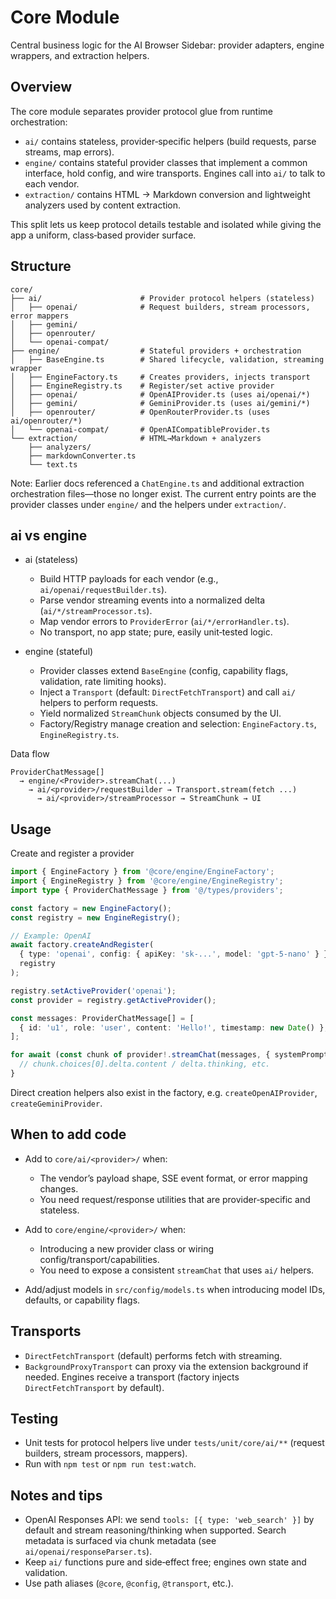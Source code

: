 # Core Module

Central business logic for the AI Browser Sidebar: provider adapters, engine wrappers, and extraction helpers.

## Overview

The core module separates provider protocol glue from runtime orchestration:

- `ai/` contains stateless, provider‑specific helpers (build requests, parse streams, map errors).
- `engine/` contains stateful provider classes that implement a common interface, hold config, and wire transports. Engines call into `ai/` to talk to each vendor.
- `extraction/` contains HTML → Markdown conversion and lightweight analyzers used by content extraction.

This split lets us keep protocol details testable and isolated while giving the app a uniform, class‑based provider surface.

## Structure

```
core/
├── ai/                      # Provider protocol helpers (stateless)
│   ├── openai/              # Request builders, stream processors, error mappers
│   ├── gemini/
│   ├── openrouter/
│   └── openai-compat/
├── engine/                  # Stateful providers + orchestration
│   ├── BaseEngine.ts        # Shared lifecycle, validation, streaming wrapper
│   ├── EngineFactory.ts     # Creates providers, injects transport
│   ├── EngineRegistry.ts    # Register/set active provider
│   ├── openai/              # OpenAIProvider.ts (uses ai/openai/*)
│   ├── gemini/              # GeminiProvider.ts (uses ai/gemini/*)
│   ├── openrouter/          # OpenRouterProvider.ts (uses ai/openrouter/*)
│   └── openai-compat/       # OpenAICompatibleProvider.ts
└── extraction/              # HTML→Markdown + analyzers
    ├── analyzers/
    ├── markdownConverter.ts
    └── text.ts
```

Note: Earlier docs referenced a `ChatEngine.ts` and additional extraction orchestration files—those no longer exist. The current entry points are the provider classes under `engine/` and the helpers under `extraction/`.

## ai vs engine

- ai (stateless)
  - Build HTTP payloads for each vendor (e.g., `ai/openai/requestBuilder.ts`).
  - Parse vendor streaming events into a normalized delta (`ai/*/streamProcessor.ts`).
  - Map vendor errors to `ProviderError` (`ai/*/errorHandler.ts`).
  - No transport, no app state; pure, easily unit‑tested logic.

- engine (stateful)
  - Provider classes extend `BaseEngine` (config, capability flags, validation, rate limiting hooks).
  - Inject a `Transport` (default: `DirectFetchTransport`) and call `ai/` helpers to perform requests.
  - Yield normalized `StreamChunk` objects consumed by the UI.
  - Factory/Registry manage creation and selection: `EngineFactory.ts`, `EngineRegistry.ts`.

Data flow

```
ProviderChatMessage[]
  → engine/<Provider>.streamChat(...)
    → ai/<provider>/requestBuilder → Transport.stream(fetch ...)
      → ai/<provider>/streamProcessor → StreamChunk → UI
```

## Usage

Create and register a provider

```ts
import { EngineFactory } from '@core/engine/EngineFactory';
import { EngineRegistry } from '@core/engine/EngineRegistry';
import type { ProviderChatMessage } from '@/types/providers';

const factory = new EngineFactory();
const registry = new EngineRegistry();

// Example: OpenAI
await factory.createAndRegister(
  { type: 'openai', config: { apiKey: 'sk-...', model: 'gpt-5-nano' } },
  registry
);

registry.setActiveProvider('openai');
const provider = registry.getActiveProvider();

const messages: ProviderChatMessage[] = [
  { id: 'u1', role: 'user', content: 'Hello!', timestamp: new Date() },
];

for await (const chunk of provider!.streamChat(messages, { systemPrompt: 'Be concise.' })) {
  // chunk.choices[0].delta.content / delta.thinking, etc.
}
```

Direct creation helpers also exist in the factory, e.g. `createOpenAIProvider`, `createGeminiProvider`.

## When to add code

- Add to `core/ai/<provider>/` when:
  - The vendor’s payload shape, SSE event format, or error mapping changes.
  - You need request/response utilities that are provider‑specific and stateless.

- Add to `core/engine/<provider>/` when:
  - Introducing a new provider class or wiring config/transport/capabilities.
  - You need to expose a consistent `streamChat` that uses `ai/` helpers.

- Add/adjust models in `src/config/models.ts` when introducing model IDs, defaults, or capability flags.

## Transports

- `DirectFetchTransport` (default) performs fetch with streaming.
- `BackgroundProxyTransport` can proxy via the extension background if needed.
  Engines receive a transport (factory injects `DirectFetchTransport` by default).

## Testing

- Unit tests for protocol helpers live under `tests/unit/core/ai/**` (request builders, stream processors, mappers).
- Run with `npm test` or `npm run test:watch`.

## Notes and tips

- OpenAI Responses API: we send `tools: [{ type: 'web_search' }]` by default and stream reasoning/thinking when supported. Search metadata is surfaced via chunk metadata (see `ai/openai/responseParser.ts`).
- Keep `ai/` functions pure and side‑effect free; engines own state and validation.
- Use path aliases (`@core`, `@config`, `@transport`, etc.).
